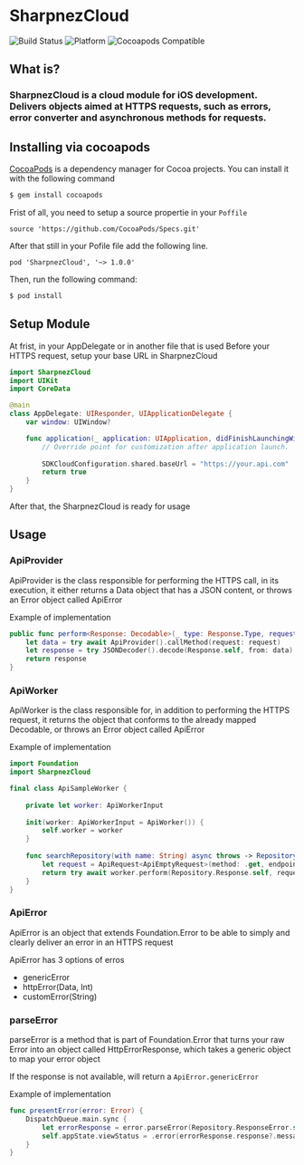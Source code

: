 # SharpnezCloud

![Build Status](https://api.travis-ci.com/TiagoLinharess/SharpnezCloud.svg)
![Platform](https://img.shields.io/cocoapods/p/SharpnezCloud.svg?style=flat)
![Cocoapods Compatible](https://img.shields.io/cocoapods/v/SharpnezCloud.svg)

## What is?
### SharpnezCloud is a cloud module for iOS development. Delivers objects aimed at HTTPS requests, such as errors, error converter and asynchronous methods for requests.

## Installing via cocoapods

[CocoaPods](http://cocoapods.org) is a dependency manager for Cocoa projects. You can install it with the following command

```bash
$ gem install cocoapods
```

Frist of all, you need to setup a source propertie in your ``Poffile``

```
source 'https://github.com/CocoaPods/Specs.git'
```

After that still in your Pofile file add the following line.

```
pod 'SharpnezCloud', '~> 1.0.0'
```
Then, run the following command:

```bash
$ pod install
```
## Setup Module

At frist, in your AppDelegate or in another file that is used Before your HTTPS request, setup your base URL in SharpnezCloud

```swift
import SharpnezCloud
import UIKit
import CoreData

@main
class AppDelegate: UIResponder, UIApplicationDelegate {
    var window: UIWindow?

    func application(_ application: UIApplication, didFinishLaunchingWithOptions launchOptions: [UIApplication.LaunchOptionsKey: Any]?) -> Bool {
        // Override point for customization after application launch.
        
        SDKCloudConfiguration.shared.baseUrl = "https://your.api.com"
        return true
    }
}
```

After that, the SharpnezCloud is ready for usage

## Usage

### ApiProvider

ApiProvider is the class responsible for performing the HTTPS call, in its execution, it either returns a Data object that has a JSON content, or throws an Error object called ApiError

Example of implementation

```swift
public func perform<Response: Decodable>(_ type: Response.Type, request: ApiRequestInput) async throws -> Response {
    let data = try await ApiProvider().callMethod(request: request)
    let response = try JSONDecoder().decode(Response.self, from: data)
    return response
}
```

### ApiWorker

ApiWorker is the class responsible for, in addition to performing the HTTPS request, it returns the object that conforms to the already mapped Decodable, or throws an Error object called ApiError

Example of implementation

```swift
import Foundation
import SharpnezCloud

final class ApiSampleWorker {
    
    private let worker: ApiWorkerInput
    
    init(worker: ApiWorkerInput = ApiWorker()) {
        self.worker = worker
    }
    
    func searchRepository(with name: String) async throws -> Repository.Response {
        let request = ApiRequest<ApiEmptyRequest>(method: .get, endpoint: "/repos/\(name)", headers: nil, data: nil)
        return try await worker.perform(Repository.Response.self, request: request)
    }
}
```

### ApiError

ApiError is an object that extends Foundation.Error to be able to simply and clearly deliver an error in an HTTPS request

ApiError has 3 options of erros

* genericError
* httpError(Data, Int)
* customError(String)

### parseError

parseError is a method that is part of Foundation.Error that turns your raw Error into an object called HttpErrorResponse<T>, which takes a generic object to map your error object

If the response is not available, will return a ``ApiError.genericError``

Example of implementation

```swift
func presentError(error: Error) {
    DispatchQueue.main.sync {
        let errorResponse = error.parseError(Repository.ResponseError.self)
        self.appState.viewStatus = .error(errorResponse.response?.message ?? errorResponse.defaultMessage)
    }
}
```
